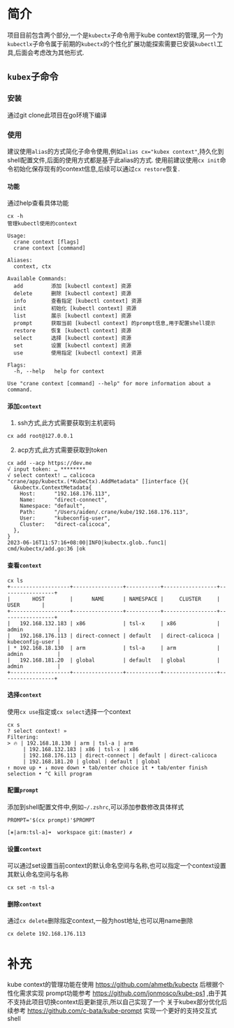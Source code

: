 # 简介
项目目前包含两个部分,一个是`kubectx`子命令用于kube context的管理,另一个为`kubectlx`子命令属于前期的`kubectx`的个性化扩展功能探索需要已安装`kubectl`工具,后面会考虑改为其他形式.
## `kubex`子命令
### 安装
通过git clone此项目在go环境下编译
### 使用
建议使用`alias`的方式简化子命令使用,例如`alias cx="kubex context"`,持久化到shell配置文件,后面的使用方式都是基于此alias的方式.
使用前建议使用`cx init`命令初始化保存现有的context信息,后续可以通过`cx restore`恢复.
#### 功能
通过help查看具体功能
```shell
cx -h
管理kubectl使用的context

Usage:
  crane context [flags]
  crane context [command]

Aliases:
  context, ctx

Available Commands:
  add         添加 [kubectl context] 资源
  delete      删除 [kubectl context] 资源
  info        查看指定 [kubectl context] 资源
  init        初始化 [kubectl context] 资源
  list        展示 [kubectl context] 资源
  prompt      获取当前 [kubectl context] 的prompt信息,用于配置shell提示
  restore     恢复 [kubectl context] 资源
  select      选择 [kubectl context] 资源
  set         设置 [kubectl context] 资源
  use         使用指定 [kubectl context] 资源

Flags:
  -h, --help   help for context

Use "crane context [command] --help" for more information about a command.
```
#### 添加`context`
1. ssh方式,此方式需要获取到主机密码
```shell
cx add root@127.0.0.1
```
2. acp方式,此方式需要获取到token
```shell
cx add --acp https://dev.me
√ input token: … ********
√ select context! … calicoca
"crane/app/kubectx.(*KubeCtx).AddMetadata" []interface {}{
  &kubectx.ContextMetadata{
    Host:      "192.168.176.113",
    Name:      "direct-connect",
    Namespace: "default",
    Path:      "/Users/aiden/.crane/kube/192.168.176.113",
    User:      "kubeconfig-user",
    Cluster:   "direct-calicoca",
  },
}
2023-06-16T11:57:16+08:00|INFO|kubectx.glob..func1| cmd/kubectx/add.go:36 |ok
```
#### 查看`context`
```shell
cx ls
+-------------------+----------------+-----------+-----------------+-----------------+
|       HOST        |      NAME      | NAMESPACE |     CLUSTER     |      USER       |
+-------------------+----------------+-----------+-----------------+-----------------+
|   192.168.132.183 | x86            | tsl-x     | x86             | admin           |
|   192.168.176.113 | direct-connect | default   | direct-calicoca | kubeconfig-user |
| * 192.168.18.130  | arm            | tsl-a     | arm             | admin           |
|   192.168.181.20  | global         | default   | global          | admin           |
+-------------------+----------------+-----------+-----------------+-----------------+
```
#### 选择`context`
使用`cx use`指定或`cx select`选择一个context
```shell
cx s
? select context! »
Filtering:
> 🔥 | 192.168.18.130 | arm | tsl-a | arm
     | 192.168.132.183 | x86 | tsl-x | x86
     | 192.168.176.113 | direct-connect | default | direct-calicoca
     | 192.168.181.20 | global | default | global
↑ move up • ↓ move down • tab/enter choice it • tab/enter finish selection • ^C kill program
```
#### 配置`prompt`
添加到shell配置文件中,例如`~/.zshrc`,可以添加参数修改具体样式
```shell
PROMPT='$(cx prompt)'$PROMPT
```
```shell
[⎈|arm:tsl-a]➜  workspace git:(master) ✗
```
#### 设置`context`
可以通过set设置当前context的默认命名空间与名称,也可以指定一个context设置其默认命名空间与名称
```shell
cx set -n tsl-a
```
#### 删除`context`
通过`cx delete`删除指定context,一般为host地址,也可以用name删除
```shell
cx delete 192.168.176.113
```
# 补充
kube context的管理功能在使用 https://github.com/ahmetb/kubectx 后根据个性化需求实现
prompt功能参考 https://github.com/jonmosco/kube-ps1 ,由于其不支持此项目切换context后更新提示,所以自己实现了一个
关于kubex部分优化后续参考 https://github.com/c-bata/kube-prompt 实现一个更好的支持交互式shell